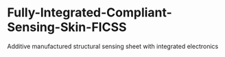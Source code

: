 # Fully-Integrated-Compliant-Sensing-Skin-FICSS
Additive manufactured structural sensing sheet with integrated electronics 
